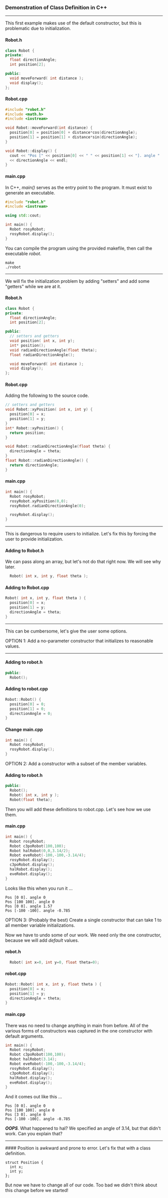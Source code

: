 ### Demonstration of Class Definition in C++

<hr>
This first example makes use of the default constructor, but this is problematic due to initialization.

#### Robot.h

```C++
class Robot {
private:
  float directionAngle;
  int position[2];

public:
  void moveForward( int distance );
  void display();
};
```

#### Robot.cpp

```C++
#include "robot.h"
#include <math.h>
#include <iostream>

void Robot::moveForward(int distance) {
  position[0] = position[0] + distance*cos(directionAngle);
  position[1] = position[1] + distance*sin(directionAngle);
}

void Robot::display() {
  cout << "Pos [" << position[0] << " " << position[1] << "]. angle "
  << directionAngle << endl;
}
```

#### main.cpp

In C++, _main()_ serves as the entry point to the program. It must exist to generate an executable.

```C++
#include "robot.h"
#include <iostream>

using std::cout;

int main() {
  Robot rosyRobot;
  rosyRobot.display();
}
```

You can compile the program using the provided makefile, then call the executable _robot_.

```
make
./robot
```

<hr>
We will fix the initialization problem by adding "setters" and add some "getters" while we are at it.

#### Robot.h

```C++
class Robot {
private:
  float directionAngle;
  int position[2];

public:
  // setters and getters
  void position( int x, int y);
  int* position();
  void radianDirectionAngle(float theta);
  float radianDirectionAngle();

  void moveForward( int distance );
  void display();
};
```

#### Robot.cpp

Adding the following to the source code.

```C++
// setters and getters
void Robot::xyPosition( int x, int y) {
  position[0] = x;
  position[1] = y;
}
int* Robot::xyPosition() {
  return position;
}

void Robot::radianDirectionAngle(float theta) {
  directionAngle = theta;
}
float Robot::radianDirectionAngle() {
  return directionAngle;
}
```

#### main.cpp

```C++
int main() {
  Robot rosyRobot;
  rosyRobot.xyPosition(0,0);
  rosyRobot.radianDirectionAngle(0);

  rosyRobot.display();
}
```

<hr>
This is dangerous to require users to initialize. Let's fix this by forcing the user to provide initialization.

#### Adding to Robot.h

We can pass along an array, but let's not do that right now. We will see why later.

```C++
  Robot( int x, int y, float theta );
```


#### Adding to Robot.cpp

```C++
Robot( int x, int y, float theta ) {
  position[0] = x;
  position[1] = y;
  directionAngle = theta;
}
```

<hr>
This can be cumbersome, let's give the user some options.

OPTION 1: Add a no-parameter constructor that initializes to reasonable values.

<hr>

#### Adding to robot.h

```C++
public:
  Robot();
```

#### Adding to robot.cpp

```C++
Robot::Robot() {
  position[0] = 0;
  position[1] = 0;
  directionAngle = 0;
}
```

#### Change main.cpp

```C++
int main() {
  Robot rosyRobot;
  rosyRobot.display();
}
```

OPTION 2: Add a constructor with a subset of the member variables.

#### Adding to robot.h

```C++
public:
  Robot();
  Robot( int x, int y );
  Robot(float theta);
```

Then you will add these definitions to robot.cpp. Let's see how we use them.

#### main.cpp

```C++
int main() {
  Robot rosyRobot;
  Robot c3poRobot(100,100);
  Robot halRobot(0,0,3.14/2);
  Robot eveRobot(-100,-100,-3.14/4);
  rosyRobot.display();
  c3poRobot.display();
  halRobot.display();
  eveRobot.display();
}
```

Looks like this when you run it ...

```
Pos [0 0]. angle 0
Pos [100 100]. angle 0
Pos [0 0]. angle 1.57
Pos [-100 -100]. angle -0.785
```

OPTION 3: (Probably the best) Create a single constructor that can take 1 to all member variable initializations.

Now we have to undo some of our work. We need only the one constructor, because we will add _default_ values.

#### robot.h

```C++
  Robot( int x=0, int y=0, float theta=0);
```

#### robot.cpp

```C++
Robot::Robot( int x, int y, float theta ) {
  position[0] = x;
  position[1] = y;
  directionAngle = theta;
}
```

#### main.cpp

There was no need to change anything in main from before. All of the various forms of constructors was captured in the one constructor with default arguments.

```C++
int main() {
  Robot rosyRobot;
  Robot c3poRobot(100,100);
  Robot halRobot(3.14);
  Robot eveRobot(-100,-100,-3.14/4);
  rosyRobot.display();
  c3poRobot.display();
  halRobot.display();
  eveRobot.display();
}
```

And it comes out like this ...
```
Pos [0 0]. angle 0
Pos [100 100]. angle 0
Pos [3 0]. angle 0
Pos [-100 -100]. angle -0.785
```

*__OOPS__*. What happened to hal? We specified an angle of 3.14, but that didn't work. Can you explain that?

<hr>
#### Position is awkward and prone to error. Let's fix that with a class definition.

```
struct Position {
  int x;
  int y;
};
```

But now we have to change all of our code. Too bad we didn't think about this change before we started!
